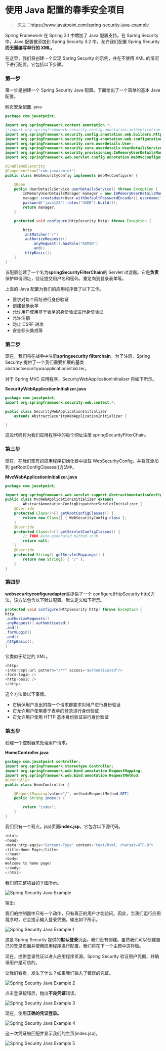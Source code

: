 # 使用 Java 配置的春季安全项目

> 原文：<https://www.javatpoint.com/spring-security-java-example>

Spring Framework 在 Spring 3.1 中增加了 Java 配置支持。在 Spring Security 中，Java 配置被添加到 Spring Security 3.2 中，允许我们配置 Spring Security **而无需编写单行的 XML。**

在这里，我们将创建一个实现 Spring Security 的示例，并在不使用 XML 的情况下进行配置。它包括以下步骤。

### 第一步

第一步是创建一个 Spring Security Java 配置。下面给出了一个简单的基本 Java 配置。

网页安全配置. java

```java
package com.javatpoint;

import org.springframework.context.annotation.*;
//import org.springframework.security.config.annotation.authentication.builders.*;
import org.springframework.security.config.annotation.web.builders.HttpSecurity;
import org.springframework.security.config.annotation.web.configuration.*;
import org.springframework.security.core.userdetails.User;
import org.springframework.security.core.userdetails.UserDetailsService;
import org.springframework.security.provisioning.InMemoryUserDetailsManager;
import org.springframework.web.servlet.config.annotation.WebMvcConfigurer;

@EnableWebSecurity
@ComponentScan("com.javatpoint")
public class WebSecurityConfig implements WebMvcConfigurer {

	@Bean
	public UserDetailsService userDetailsService() throws Exception {
		InMemoryUserDetailsManager manager = new InMemoryUserDetailsManager();
		manager.createUser(User.withDefaultPasswordEncoder().username("javatpoint").
		password("java123").roles("USER").build());
		return manager;
	}

	protected void configure(HttpSecurity http) throws Exception {

		http
		.antMatcher("/")                               
		.authorizeRequests()
			.anyRequest().hasRole("ADMIN")
			.and()
		.httpBasic();
	}
}

```

该配置创建了一个名为**springSecurityFilterChain**的 Servlet 过滤器。它是**负责**保护申请网址，验证提交用户名和密码，重定向到登录表单等。

上面的 Java 配置为我们的应用程序做了以下工作。

*   要求对每个网址进行身份验证
*   创建登录表单
*   允许用户使用基于表单的身份验证进行身份验证
*   允许注销
*   防止 CSRF 进攻
*   安全标头集成等

### 第二步

现在，我们将在战争中注册**springsecurity filterchain**。为了注册，Spring Security 提供了一个我们需要扩展的基类 abstractsecuritywaapplicationinitializer。

对于 Spring MVC 应用程序，SecurityWebApplicationInitializer 将如下所示。

**SecurityWebApplicationInitializer.java**

```java
package com.javatpoint;
import org.springframework.security.web.context.*;

public class SecurityWebApplicationInitializer
	extends AbstractSecurityWebApplicationInitializer {

}

```

这段代码将为我们应用程序中的每个网址注册 springSecurityFilterChain。

### 第三步

现在，在我们现有的应用程序初始化器中加载 WebSecurityConfig，并将其添加到 getRootConfigClasses()方法中。

**MvcWebApplicationInitializer.java**

```java
package com.javatpoint;

import org.springframework.web.servlet.support.AbstractAnnotationConfigDispatcherServletInitializer;
public class MvcWebApplicationInitializer extends
		AbstractAnnotationConfigDispatcherServletInitializer {
	@Override
	protected Class<?>[] getRootConfigClasses() {
		return new Class[] { WebSecurityConfig.class };
	}
	@Override
	protected Class<?>[] getServletConfigClasses() {
		// TODO Auto-generated method stub
		return null;
	}
	@Override
	protected String[] getServletMappings() {
		return new String[] { "/" };
	}
}

```

### 第四步

**websecurityconfiguradapter**类提供了一个 configure(HttpSecurity http)方法，该方法包含以下默认配置。默认定义如下所示。

```java
protected void configure(HttpSecurity http) throws Exception {
http
.authorizeRequests()
.anyRequest().authenticated()
.and()
.formLogin()
.and()
.httpBasic();
}

```

它类似于给定的 XML。

```java
<http>
<intercept-url pattern="/**" access="authenticated"/>
<form-login />
<http-basic />
</http>

```

这个方法做以下事情。

*   它确保用户发出的每一个请求都要求对用户进行身份验证
*   它允许用户使用基于表单的登录进行身份验证
*   它允许用户使用 HTTP 基本身份验证进行身份验证

### 第五步

创建一个控制器来处理用户请求。

**HomeController.java**

```java
package com.javatpoint.controller;
import org.springframework.stereotype.Controller;
import org.springframework.web.bind.annotation.RequestMapping;
import org.springframework.web.bind.annotation.RequestMethod;
@Controller
public class HomeController {

	@RequestMapping(value="/", method=RequestMethod.GET)
	public String index() {

		return "index";
	}
}

```

我们只有一个观点。jsp)页面**index.jsp**，它包含以下源代码。

```java
<html>
<head>
<meta http-equiv="Content-Type" content="text/html; charset=UTF-8">
<title>Home Page</title>
</head>
<body>
Welcome to home page!
</body>
</html>

```

我们的完整项目如下图所示。

![Spring Security Java Example](../img/0a22923e1b8ca6c92b9a007bb79c66b3.png)

输出:

我们的控制器中只有一个动作，只有真正的用户才能访问。因此，当我们运行应用程序时，它会提示输入登录凭据。输出如下所示。

![Spring Security Java Example 1](../img/ab6076d6db84a2049988010b4937b782.png)

这是 Spring Security 提供的**默认登录**页面，我们没有创建。虽然我们可以创建自己的登录页面并使用应用程序进行配置。我们将在下一个主题中这样做。

现在，提供登录凭证以进入应用程序资源。Spring Security 验证用户凭据，并确保用户是可信的。

让我们看看，发生了什么？如果我们输入了错误的凭证。

![Spring Security Java Example 2](../img/d0160f12a55f2451ab690e98d5ccca57.png)

点击登录按钮后，抛出**不良凭证**错误。

![Spring Security Java Example 3](../img/21a5a03dcdad5e65b94a1bbd8600a544.png)

现在，使用**正确的凭证登录。**

![Spring Security Java Example 4](../img/7017dc7825b37e8068b6a9c7dca36723.png)

这一次凭证被匹配并显示我们的主页(index.jsp)。

![Spring Security Java Example 5](../img/0525ed3f315c4a74b98bb111bbaf93b0.png)